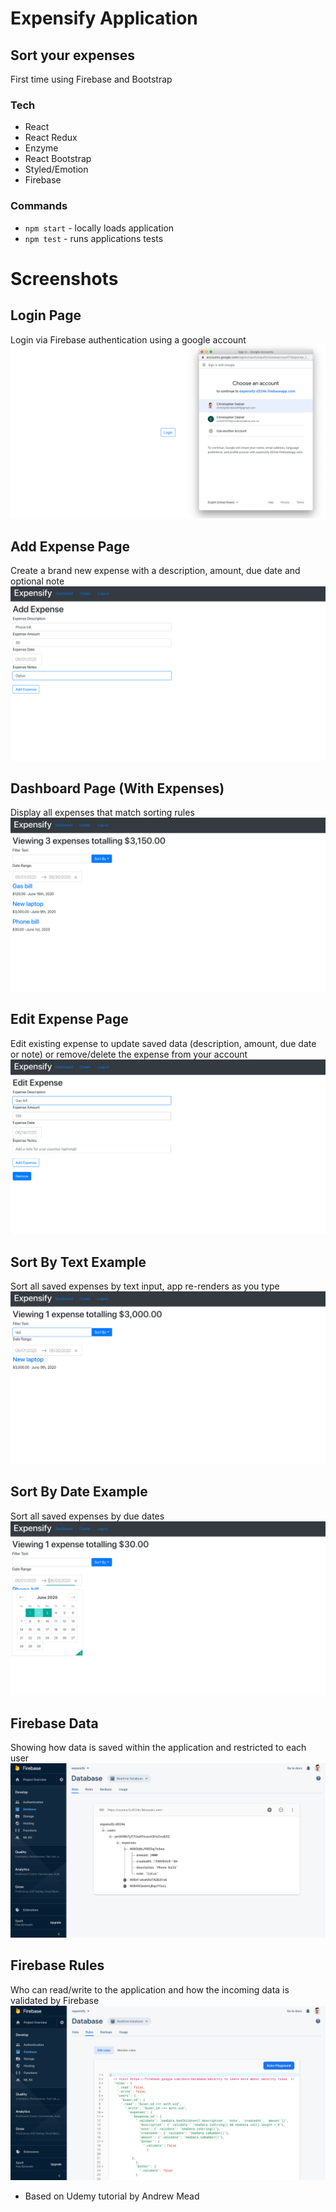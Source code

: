 # Expensify Application

## Sort your expenses

First time using Firebase and Bootstrap

### Tech

- React
- React Redux
- Enzyme
- React Bootstrap
- Styled/Emotion
- Firebase

### Commands

- `npm start` - locally loads application
- `npm test` - runs applications tests

# Screenshots

## Login Page

Login via Firebase authentication using a google account
![Login page](src/__README_ASSETS__/Login_Page.png)

## Add Expense Page

Create a brand new expense with a description, amount, due date and optional note
![Add expense page](src/__README_ASSETS__/AddExpense_Page.png)

## Dashboard Page (With Expenses)

Display all expenses that match sorting rules
![Dashboard page show expenses](src/__README_ASSETS__/DashboardPageWithExpenses.png)

## Edit Expense Page

Edit existing expense to update saved data (description, amount, due date or note) or remove/delete the expense from your account
![Add expense page](src/__README_ASSETS__/EditExpense_Page.png)

## Sort By Text Example

Sort all saved expenses by text input, app re-renders as you type
![Add expense page](src/__README_ASSETS__/SortByText.png)

## Sort By Date Example

Sort all saved expenses by due dates
![Add expense page](src/__README_ASSETS__/SortByDate.png)

## Firebase Data

Showing how data is saved within the application and restricted to each user
![Firebase Data](src/__README_ASSETS__/FirebaseDatabaseData.png)

## Firebase Rules

Who can read/write to the application and how the incoming data is validated by Firebase
![Add expense page](src/__README_ASSETS__/FirebaseRules.png)

- Based on Udemy tutorial by Andrew Mead
